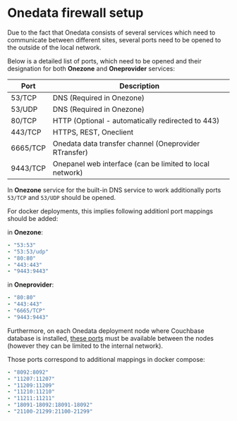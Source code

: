 # Onedata firewall setup

Due to the fact that Onedata consists of several services which need to communicate between different sites, several ports need to be opened to the outside of the local network.

Below is a detailed list of ports, which need to be opened and their designation for both **Onezone** and **Oneprovider** services:

| Port     | Description                               |
| -------- | ----------------------------------------- |
| 53/TCP   | DNS (Required in Onezone)  |
| 53/UDP   | DNS (Required in Onezone)  |
| 80/TCP   | HTTP (Optional - automatically redirected to 443) |
| 443/TCP  | HTTPS, REST, Oneclient                    |
| 6665/TCP | Onedata data transfer channel (Oneprovider RTransfer) |
| 9443/TCP | Onepanel web interface (can be limited to local network) |

In **Onezone** service for the built-in DNS service to work additionally ports `53/TCP` and `53/UDP` should be opened.

For docker deployments, this implies following additionl port mappings should be added:

in **Onezone**:
```yaml
- "53:53"
- "53:53/udp"
- "80:80"
- "443:443"
- "9443:9443"
```

in **Oneprovider**:
```yaml
- "80:80"
- "443:443"
- "6665/TCP"
- "9443:9443"
```


Furthermore, on each Onedata deployment node where Couchbase database is installed, [these ports](https://developer.couchbase.com/documentation/server/3.x/admin/Install/install-networkPorts.html) must be available between the nodes (however they can be limited to the internal network).

Those ports correspond to additional mappings in docker compose:
```yaml
- "8092:8092"
- "11207:11207"
- "11209:11209"
- "11210:11210"
- "11211:11211"
- "18091-18092:18091-18092"
- "21100-21299:21100-21299"
```

